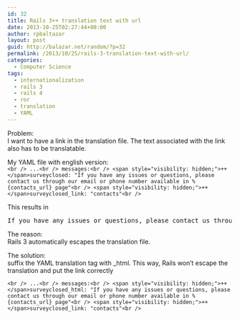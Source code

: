 ```yaml
---
id: 32
title: Rails 3++ translation text with url
date: 2013-10-25T02:27:44+00:00
author: rpbaltazar
layout: post
guid: http://balazar.net/random/?p=32
permalink: /2013/10/25/rails-3-translation-text-with-url/
categories:
  - Computer Science
tags:
  - internationalization
  - rails 3
  - rails 4
  - ror
  - translation
  - YAML
---
```

Problem:  
I want to have a link in the translation file. The text associated with the link also has to be translatable.

My YAML file with english version:  
`<br />
...<br />
messages:<br />
<span style="visibility: hidden;">++</span>surveyclosed: "If you have any issues or questions, please contact us through our email or phone number available in %{contacts_url} page"<br />
<span style="visibility: hidden;">++</span>surveyclosed_link: "contacts"<br />
` 

This results in

<pre>If you have any issues or questions, please contact us through our email or phone number available in &lt;a href="/contacts"&gt;contacts&lt;/a&gt; page</pre>

The reason:  
Rails 3 automatically escapes the translation file.

The solution:  
suffix the YAML translation tag with _html. This way, Rails won&#8217;t escape the translation and put the link correctly

`<br />
...<br />
messages:<br />
<span style="visibility: hidden;">++</span>surveyclosed_html: "If you have any issues or questions, please contact us through our email or phone number available in %{contacts_url} page"<br />
<span style="visibility: hidden;">++</span>surveyclosed_link: "contacts"<br />
`